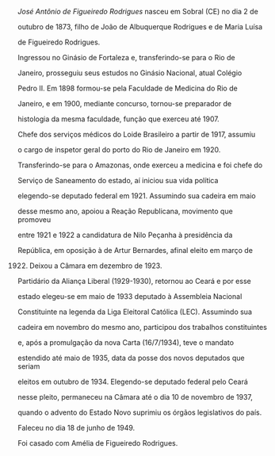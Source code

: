 

*José Antônio de Figueiredo Rodrigues* nasceu em Sobral (CE) no dia 2 de

outubro de 1873, filho de João de Albuquerque Rodrigues e de Maria Luísa

de Figueiredo Rodrigues.



Ingressou no Ginásio de Fortaleza e, transferindo-se para o Rio de

Janeiro, prosseguiu seus estudos no Ginásio Nacional, atual Colégio

Pedro II. Em 1898 formou-se pela Faculdade de Medicina do Rio de

Janeiro, e em 1900, mediante concurso, tornou-se preparador de

histologia da mesma faculdade, função que exerceu até 1907.



Chefe dos serviços médicos do Loide Brasileiro a partir de 1917, assumiu

o cargo de inspetor geral do porto do Rio de Janeiro em 1920.

Transferindo-se para o Amazonas, onde exerceu a medicina e foi chefe do

Serviço de Saneamento do estado, aí iniciou sua vida política

elegendo-se deputado federal em 1921. Assumindo sua cadeira em maio

desse mesmo ano, apoiou a Reação Republicana, movimento que promoveu

entre 1921 e 1922 a candidatura de Nilo Peçanha à presidência da

República, em oposição à de Artur Bernardes, afinal eleito em março de

1922. Deixou a Câmara em dezembro de 1923.



Partidário da Aliança Liberal (1929-1930), retornou ao Ceará e por esse

estado elegeu-se em maio de 1933 deputado à Assembleia Nacional

Constituinte na legenda da Liga Eleitoral Católica (LEC). Assumindo sua

cadeira em novembro do mesmo ano, participou dos trabalhos constituintes

e, após a promulgação da nova Carta (16/7/1934), teve o mandato

estendido até maio de 1935, data da posse dos novos deputados que seriam

eleitos em outubro de 1934. Elegendo-se deputado federal pelo Ceará

nesse pleito, permaneceu na Câmara até o dia 10 de novembro de 1937,

quando o advento do Estado Novo suprimiu os órgãos legislativos do país.



Faleceu no dia 18 de junho de 1949.



Foi casado com Amélia de Figueiredo Rodrigues.



